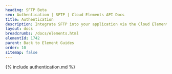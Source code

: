```yaml
---
heading: SFTP Beta
seo: Authentication | SFTP | Cloud Elements API Docs
title: Authentication
description: Integrate SFTP into your application via the Cloud Elements APIs.
layout: docs
breadcrumbs: /docs/elements.html
elementId: 1742
parent: Back to Element Guides
order: 10
sitemap: false
---
```


{% include authentication.md %}
